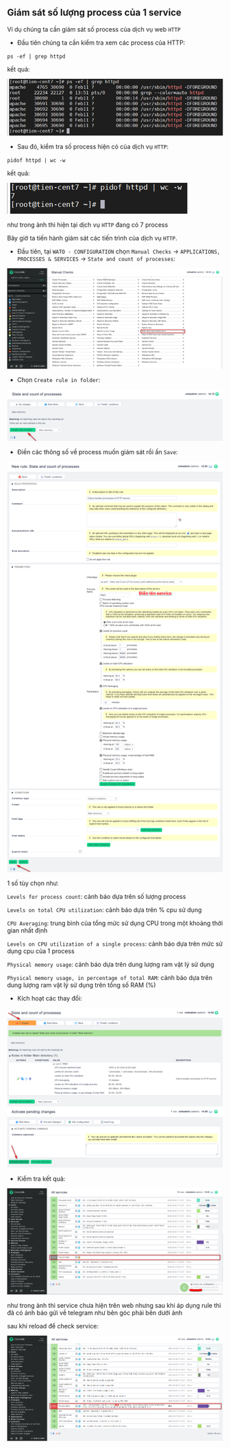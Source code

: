## Giám sát số lượng process của 1 service

Ví dụ chúng ta cần giám sát số process của dịch vụ web `HTTP`

- Đầu tiên chúng ta cần kiểm tra xem các process của HTTP:

`ps -ef | grep httpd`

kết quả:

<img src="img/137.png">

- Sau đó, kiểm tra số process hiện có của dịch vụ `HTTP`:

`pidof httpd | wc -w`

kết quả:

<img src="img/138.png">

như trong ảnh thì hiện tại dịch vụ `HTTP` đang có 7 process

Bây giờ ta tiến hành giám sát các tiến trình của dịch vụ `HTTP`.

- Đầu tiên, tại `WATO - CONFIGURATION` chọn `Manual Checks` -> `APPLICATIONS, PROCESSES & SERVICES` -> `State and count of processes`:

<img src="img/139.png">

- Chọn `Create rule in folder`:

<img src="img/140.png">

- Điền các thông số về process muốn giám sát rồi ấn `Save`:

<img src="img/141.png">

1 số tùy chọn như:

`Levels for process count`: cảnh báo dựa trên số lượng process

`Levels on total CPU utilization`: cảnh báo dựa trên % cpu sử dụng

`CPU Averaging`: trung bình của tổng mức sử dụng CPU trong một khoảng thời gian nhất định

`Levels on CPU utilization of a single process`: cảnh báo dựa trên mức sử dụng cpu của 1 process

`Physical memory usage`: cảnh báo dựa trên dung lượng ram vật lý sử dụng

`Physical memory usage, in percentage of total RAM`: cảnh báo dựa trên dung lượng ram vật lý sử dụng trên tổng số RAM (%)

- Kích hoạt các thay đổi:

<img src="img/142.png">

<img src="img/143.png">

- Kiểm tra kết quả:

<img src="img/144.png">

như trong ảnh thì service chưa hiện trên web nhưng sau khi áp dụng rule thì đã có ảnh báo gửi về telegram như bên góc phải bên dưới ảnh

sau khi reload để check service:

<img src="img/145.png">